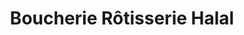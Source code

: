 ---
title: "Boucherie Rôtisserie Halal"
url: /sotteville-les-rouen/boucherie-rotisserie-halal/
shop: Metzgerei
---
